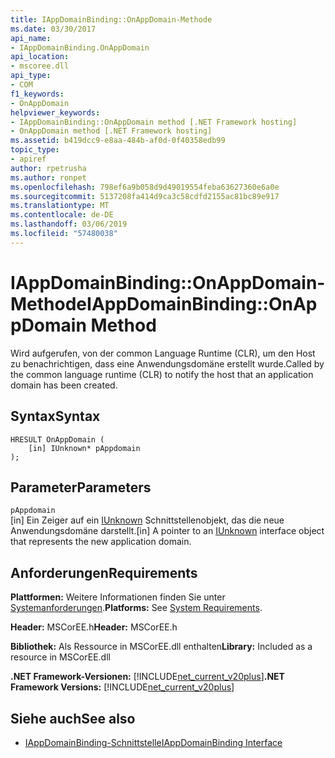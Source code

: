 ```yaml
---
title: IAppDomainBinding::OnAppDomain-Methode
ms.date: 03/30/2017
api_name:
- IAppDomainBinding.OnAppDomain
api_location:
- mscoree.dll
api_type:
- COM
f1_keywords:
- OnAppDomain
helpviewer_keywords:
- IAppDomainBinding::OnAppDomain method [.NET Framework hosting]
- OnAppDomain method [.NET Framework hosting]
ms.assetid: b419dcc9-e8aa-484b-af0d-0f40358edb99
topic_type:
- apiref
author: rpetrusha
ms.author: ronpet
ms.openlocfilehash: 798ef6a9b058d9d49019554feba63627360e6a0e
ms.sourcegitcommit: 5137208fa414d9ca3c58cdfd2155ac81bc89e917
ms.translationtype: MT
ms.contentlocale: de-DE
ms.lasthandoff: 03/06/2019
ms.locfileid: "57480038"
---
```

# <a name="iappdomainbindingonappdomain-method"></a><span data-ttu-id="0c5cd-102">IAppDomainBinding::OnAppDomain-Methode</span><span class="sxs-lookup"><span data-stu-id="0c5cd-102">IAppDomainBinding::OnAppDomain Method</span></span>
<span data-ttu-id="0c5cd-103">Wird aufgerufen, von der common Language Runtime (CLR), um den Host zu benachrichtigen, dass eine Anwendungsdomäne erstellt wurde.</span><span class="sxs-lookup"><span data-stu-id="0c5cd-103">Called by the common language runtime (CLR) to notify the host that an application domain has been created.</span></span>  
  
## <a name="syntax"></a><span data-ttu-id="0c5cd-104">Syntax</span><span class="sxs-lookup"><span data-stu-id="0c5cd-104">Syntax</span></span>  
  
```  
HRESULT OnAppDomain (  
    [in] IUnknown* pAppdomain  
);  
```  
  
## <a name="parameters"></a><span data-ttu-id="0c5cd-105">Parameter</span><span class="sxs-lookup"><span data-stu-id="0c5cd-105">Parameters</span></span>  
 `pAppdomain`  
 <span data-ttu-id="0c5cd-106">[in] Ein Zeiger auf ein [IUnknown](/cpp/atl/iunknown) Schnittstellenobjekt, das die neue Anwendungsdomäne darstellt.</span><span class="sxs-lookup"><span data-stu-id="0c5cd-106">[in] A pointer to an [IUnknown](/cpp/atl/iunknown) interface object that represents the new application domain.</span></span>  
  
## <a name="requirements"></a><span data-ttu-id="0c5cd-107">Anforderungen</span><span class="sxs-lookup"><span data-stu-id="0c5cd-107">Requirements</span></span>  
 <span data-ttu-id="0c5cd-108">**Plattformen:** Weitere Informationen finden Sie unter [Systemanforderungen](../../../../docs/framework/get-started/system-requirements.md).</span><span class="sxs-lookup"><span data-stu-id="0c5cd-108">**Platforms:** See [System Requirements](../../../../docs/framework/get-started/system-requirements.md).</span></span>  
  
 <span data-ttu-id="0c5cd-109">**Header:** MSCorEE.h</span><span class="sxs-lookup"><span data-stu-id="0c5cd-109">**Header:** MSCorEE.h</span></span>  
  
 <span data-ttu-id="0c5cd-110">**Bibliothek:** Als Ressource in MSCorEE.dll enthalten</span><span class="sxs-lookup"><span data-stu-id="0c5cd-110">**Library:** Included as a resource in MSCorEE.dll</span></span>  
  
 <span data-ttu-id="0c5cd-111">**.NET Framework-Versionen:** [!INCLUDE[net_current_v20plus](../../../../includes/net-current-v20plus-md.md)]</span><span class="sxs-lookup"><span data-stu-id="0c5cd-111">**.NET Framework Versions:** [!INCLUDE[net_current_v20plus](../../../../includes/net-current-v20plus-md.md)]</span></span>  
  
## <a name="see-also"></a><span data-ttu-id="0c5cd-112">Siehe auch</span><span class="sxs-lookup"><span data-stu-id="0c5cd-112">See also</span></span>
- [<span data-ttu-id="0c5cd-113">IAppDomainBinding-Schnittstelle</span><span class="sxs-lookup"><span data-stu-id="0c5cd-113">IAppDomainBinding Interface</span></span>](../../../../docs/framework/unmanaged-api/hosting/iappdomainbinding-interface.md)
